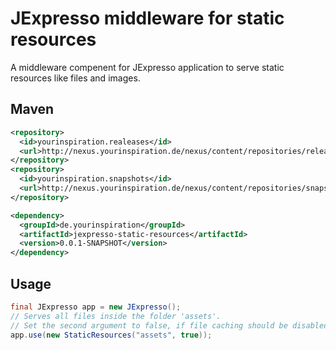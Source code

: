 # JExpresso middleware for static resources

A middleware compenent for JExpresso application to serve static resources like files and images.

## Maven

```xml
<repository>
  <id>yourinspiration.realeases</id>
  <url>http://nexus.yourinspiration.de/nexus/content/repositories/releases/</url>
</repository>
<repository>
  <id>yourinspiration.snapshots</id>
  <url>http://nexus.yourinspiration.de/nexus/content/repositories/snapshots/</url>
</repository>
```

```xml
<dependency>
  <groupId>de.yourinspiration</groupId>
  <artifactId>jexpresso-static-resources</artifactId>
  <version>0.0.1-SNAPSHOT</version>
</dependency>
```

## Usage

```java
final JExpresso app = new JExpresso();
// Serves all files inside the folder 'assets'.
// Set the second argument to false, if file caching should be disabled.
app.use(new StaticResources("assets", true));
```



